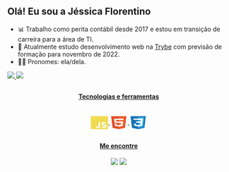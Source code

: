 ## Olá! Eu sou a Jéssica Florentino



- 📊 Trabalho como perita contábil desde 2017 e estou em transição de carreira para a área de TI.
- 🌱 Atualmente estudo desenvolvimento web na [Trybe](https://www.betrybe.com/) com previsão de formação para novembro de 2022.
- 👩‍🦱 Pronomes: ela/dela.



<div>
  <a href="https://github.com/jdgflorentino">
  <img height="180em" src="https://github-readme-stats.vercel.app/api?username=jdgflorentino&show_icons=true&theme=dracula&include_all_commits=true&count_private=true"/>
  <img height="180em" src="https://github-readme-stats.vercel.app/api/top-langs/?username=jdgflorentino&layout=compact&langs_count=7&theme=dracula"/>
</div>

 ##
<h4 align="center"> Tecnologias e ferramentas</h4>
<div align="center" style="display: inline_block"><br>
  
  <img align="center" alt="JeFlor-Js" height="30" width="40" src="https://raw.githubusercontent.com/devicons/devicon/master/icons/javascript/javascript-plain.svg">
  <img align="center" alt="Rafa-HTML" height="30" width="40" src="https://raw.githubusercontent.com/devicons/devicon/master/icons/html5/html5-original.svg">
  <img align="center" alt="Rafa-CSS" height="30" width="40" src="https://raw.githubusercontent.com/devicons/devicon/master/icons/css3/css3-original.svg">
</div>

  ##
<h4 align="center">Me encontre</h4>
  
<div align="center"> 
    <a href="https://www.linkedin.com/in/jéssica-florentino" target="_blank"><img src="https://img.shields.io/badge/-LinkedIn-%230077B5?style=for-the-badge&logo=linkedin&logoColor=white" target="_blank"></a> 
    <a href = "mailto:jdgflorentino@gmail.com"><img src="https://img.shields.io/badge/-Gmail-%23333?style=for-the-badge&logo=gmail&logoColor=red" target="_blank"></a>
</div>
